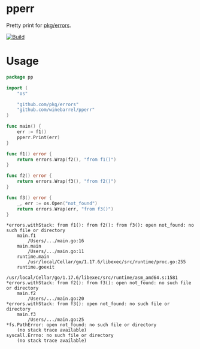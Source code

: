 # pperr

Pretty print for [pkg/errors](https://github.com/pkg/errors).

[![Build](https://github.com/winebarrel/pperr/actions/workflows/build.yml/badge.svg)](https://github.com/winebarrel/pperr/actions/workflows/build.yml)

# Usage

```go
package pp

import (
	"os"

	"github.com/pkg/errors"
	"github.com/winebarrel/pperr"
)

func main() {
	err := f1()
	pperr.Print(err)
}

func f1() error {
	return errors.Wrap(f2(), "from f1()")
}

func f2() error {
	return errors.Wrap(f3(), "from f2()")
}

func f3() error {
	_, err := os.Open("not_found")
	return errors.Wrap(err, "from f3()")
}
```

```
*errors.withStack: from f1(): from f2(): from f3(): open not_found: no such file or directory
	main.f1
		/Users/.../main.go:16
	main.main
		/Users/.../main.go:11
	runtime.main
		/usr/local/Cellar/go/1.17.6/libexec/src/runtime/proc.go:255
	runtime.goexit
		/usr/local/Cellar/go/1.17.6/libexec/src/runtime/asm_amd64.s:1581
*errors.withStack: from f2(): from f3(): open not_found: no such file or directory
	main.f2
		/Users/.../main.go:20
*errors.withStack: from f3(): open not_found: no such file or directory
	main.f3
		/Users/.../main.go:25
*fs.PathError: open not_found: no such file or directory
	(no stack trace available)
syscall.Errno: no such file or directory
	(no stack trace available)
```
